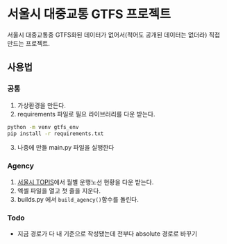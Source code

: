 # 서울시 대중교통 GTFS 프로젝트

서울시 대중교통중 GTFS화된 데이터가 없어서(적어도 공개된 데이터는 없더라) 직접 만드는 프로젝트.

## 사용법
### 공통
1. 가상환경을 만든다.
2. requirements 파일로 필요 라이브러리를 다운 받는다.
```bash
python -m venv gtfs_env
pip install -r requirements.txt
```
3. 나중에 만들 main.py 파일을 실행한다

### Agency
1. [서울시 TOPIS](https://topis.seoul.go.kr/refRoom/openRefRoom_3_1.do)에서 월별 운행노선 현황을 다운 받는다.
2. 엑셀 파일을 열고 첫 줄을 지운다.
3. builds.py 에서 `build_agency()`함수를 돌린다. 

### Todo
* 지금 경로가 다 내 기준으로 작성됐는데 전부다 absolute 경로로 바꾸기
